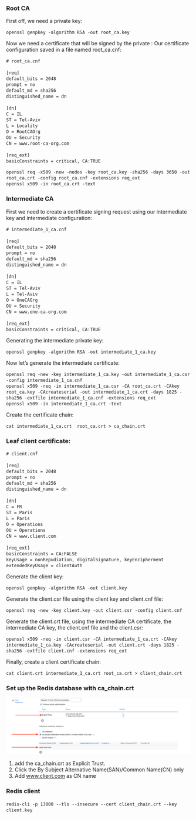 
### Root CA
First off, we need a private key:
```
openssl genpkey -algorithm RSA -out root_ca.key
```

Now we need a certificate that will be signed by the private :
Our certificate configuration saved in a file named root_ca.cnf:

```
# root_ca.cnf

[req]
default_bits = 2048
prompt = no
default_md = sha256
distinguished_name = dn

[dn]
C = IL
ST = Tel-Aviv
L = Locality
O = RootCAOrg
OU = Security
CN = www.root-ca-org.com

[req_ext]
basicConstraints = critical, CA:TRUE

```

```
openssl req -x509 -new -nodes -key root_ca.key -sha256 -days 3650 -out root_ca.crt -config root_ca.cnf -extensions req_ext
openssl x509 -in root_ca.crt -text
```

### Intermediate CA

First we need to create a certificate signing request using our intermediate key and intermediate configuration:

```
# intermediate_1_ca.cnf

[req]
default_bits = 2048
prompt = no
default_md = sha256
distinguished_name = dn

[dn]
C = IL
ST = Tel-Aviv
L = Tel-Aviv
O = OneCAOrg
OU = Security
CN = www.one-ca-org.com

[req_ext]
basicConstraints = critical, CA:TRUE
```

Generating the intermediate private key:
```
openssl genpkey -algorithm RSA -out intermediate_1_ca.key
```

Now let’s generate the intermediate certificate:

```
openssl req -new -key intermediate_1_ca.key -out intermediate_1_ca.csr -config intermediate_1_ca.cnf
openssl x509 -req -in intermediate_1_ca.csr -CA root_ca.crt -CAkey root_ca.key -CAcreateserial -out intermediate_1_ca.crt -days 1825 -sha256 -extfile intermediate_1_ca.cnf -extensions req_ext
openssl x509 -in intermediate_1_ca.crt -text
```

Create the certificate chain:

```
cat intermediate_1_ca.crt  root_ca.crt > ca_chain.crt
```

### Leaf client certificate:

```
# client.cnf

[req]
default_bits = 2048
prompt = no
default_md = sha256
distinguished_name = dn

[dn]
C = FR
ST = Paris
L = Paris
O = Operations
OU = Operations
CN = www.client.com

[req_ext]
basicConstraints = CA:FALSE
keyUsage = nonRepudiation, digitalSignature, keyEncipherment
extendedKeyUsage = clientAuth
```

Generate the client key:
```
openssl genpkey -algorithm RSA -out client.key
```
Generate the client.csr file using the client key and client.cnf file:
```
openssl req -new -key client.key -out client.csr -config client.cnf
```
Generate the client.crt file, using the intermediate CA certificate, the intermediate CA key, the client.cnf file and the client.csr:
```
openssl x509 -req -in client.csr -CA intermediate_1_ca.crt -CAkey intermediate_1_ca.key -CAcreateserial -out client.crt -days 1825 -sha256 -extfile client.cnf -extensions req_ext
```
Finally, create a client certificate chain:
```
cat client.crt intermediate_1_ca.crt root_ca.crt > client_chain.crt
```

### Set up the Redis database with ca_chain.crt

![mtls](./image/mtls.png)

1) add the ca_chain.crt as Explicit Trust.
2) Click the By Subject Alternative Name(SAN)/Common Name(CN) only
3) Add www.client.com as CN name


### Redis client
```
redis-cli -p 13000 --tls --insecure --cert client_chain.crt --key client.key
```

